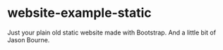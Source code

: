 # website-example-static
Just your plain old static website made with Bootstrap. And a little bit of Jason Bourne.
